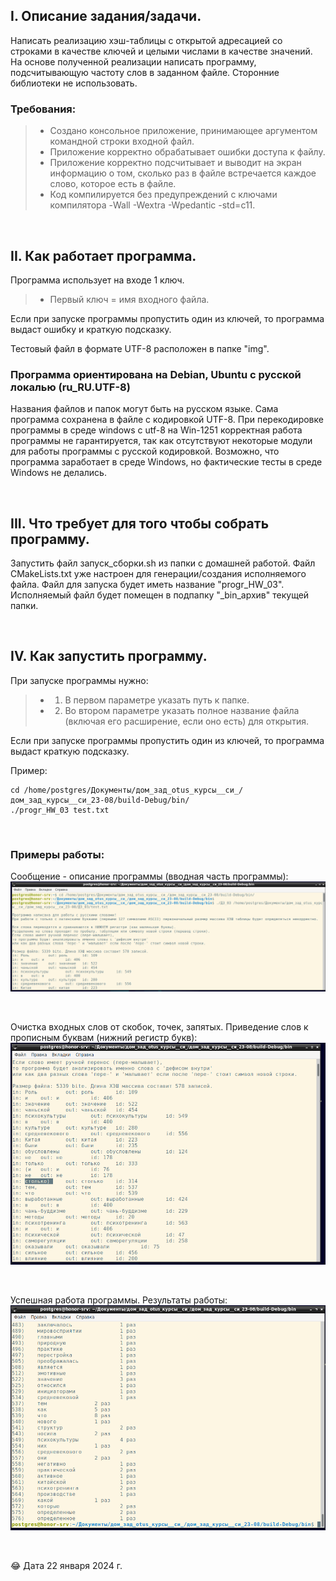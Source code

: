 ## I. Описание задания/задачи.

Написать реализацию хэш-таблицы с открытой адресацией со строками в качестве ключей и целыми
числами в качестве значений. На основе полученной реализации написать программу, подсчитывающую
частоту слов в заданном файле. Сторонние библиотеки не использовать.

### Требования:
> * Создано консольное приложение, принимающее аргументом командной строки входной файл.
> * Приложение корректно обрабатывает ошибки доступа к файлу.
> * Приложение корректно подсчитывает и выводит на экран информацию о том, сколько раз в файле
встречается каждое слово, которое есть в файле.
> * Код компилируется без предупреждений с ключами компилятора -Wall -Wextra -Wpedantic -std=c11.

<p> &nbsp; </p> 


## II. Как работает программа.

Программа использует на входе 1 ключ. 
> * Первый ключ = имя входного файла. 

Если при запуске программы пропустить один из ключей, то программа выдаст ошибку и краткую подсказку.

Тестовый файл в формате UTF-8 расположен в папке "img".

### Программа ориентирована на Debian, Ubuntu с русской локалью (ru_RU.UTF-8)

Названия файлов и папок могут быть на русском языке. Сама программа сохранена в файле с кодировкой UTF-8. 
При перекодировке программы в среде windows с utf-8 на Win-1251 корректная работа программы не гарантируется, так как  отсутствуют некоторые модули для работы программы с русской кодировкой. Возможно, что программа заработает в среде Windows, но фактические тесты в среде Windows не делались. 

<p> &nbsp; </p> 


## III. Что требует для того чтобы собрать программу.

Запустить файл запуск_сборки.sh из папки с домашней работой. Файл CMakeLists.txt уже настроен для генерации/создания исполняемого файла. 
Файл для запуска будет иметь название "progr_HW_03".
Исполняемый файл будет помещен в подпапку "_bin_архив" текущей папки.

<p> &nbsp; </p> 


## IV. Как запустить программу.

При запуске программы нужно: 
> * 1) В первом параметре указать путь к папке.
> * 2) Во втором параметре указать полное название файла (включая его расширение, если оно есть) для открытия.

Если при запуске программы пропустить один из ключей, то программа выдаст краткую подсказку.

Пример: 

```
cd /home/postgres/Документы/дом_зад_otus_курсы__си_/дом_зад_курсы__си_23-08/build-Debug/bin/
./progr_HW_03 test.txt
```

<p> &nbsp; </p> 

### Примеры работы:

Сообщение - описание программы (вводная часть программы):
![Ошибка соединения с сервером](https://github.com/Sartakov-Aleksey/OTUS_2023_C07_HW/blob/main/DZ_03/img/description.png)

<p> &nbsp; </p> 

Очистка входных слов от скобок, точек, запятых. Приведение слов к прописным буквам (нижний регистр букв):
![Попытка получить результаты из текстового поля](https://github.com/Sartakov-Aleksey/OTUS_2023_C07_HW/blob/main/DZ_03/img/cleaning.png)

<p> &nbsp; </p> 

Успешная работа программы. Результаты работы:
![Успешная обработка](https://github.com/Sartakov-Aleksey/OTUS_2023_C07_HW/blob/main/DZ_03/img/result.png)


<p> &nbsp; </p> 

😂 Дата 22 января 2024 г.

<p> &nbsp; </p> 
